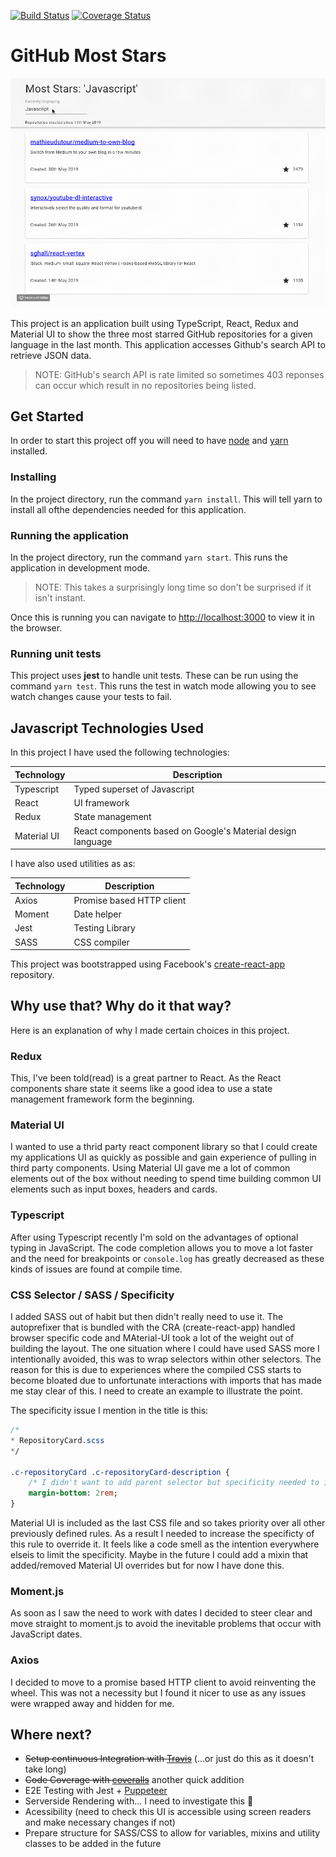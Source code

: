 [![Build Status](https://travis-ci.org/80sgreek/react-github-most-stars.svg?branch=master)](https://travis-ci.org/80sgreek/react-github-most-stars)
[![Coverage Status](https://coveralls.io/repos/github/80sgreek/react-github-most-stars/badge.svg?branch=master)](https://coveralls.io/github/80sgreek/react-github-most-stars)

# GitHub Most Stars

![Demonstration of application](docs/images/example.gif)

This project is an application built using TypeScript, React, Redux and Material UI to show the three most starred GitHub repositories for a given language in the last month. This application accesses Github's search API to retrieve JSON data. 

> NOTE: GitHub's search API is rate limited so sometimes 403 reponses can occur which result in no repositories being listed.

## Get Started

In order to start this project off you will need to have [node](https://nodejs.org/en/download/) and [yarn](https://yarnpkg.com/lang/en/docs/install/) installed.

### Installing
In the project directory, run the command `yarn install`. This will tell yarn to install all ofthe dependencies needed for this application.

### Running the application

In the project directory, run the command `yarn start`. This runs the application in development mode.

> NOTE: This takes a surprisingly long time so don't be surprised if it isn't instant.

Once this is running you can navigate to [http://localhost:3000](http://localhost:3000) to view it in the browser.

### Running unit tests

This project uses **jest** to handle unit tests. These can be run using the command `yarn test`. This runs the test in watch mode allowing you to see watch changes cause your tests to fail.

## Javascript Technologies Used

In this project I have used the following technologies:

| Technology  | Description |
|---          |---                                                         |
| Typescript  | Typed superset of Javascript                               |
| React       | UI framework                                               |
| Redux       | State management                                           |
| Material UI | React components based on Google's Material design language |

I have also used utilities as as:

| Technology | Description               |
|---         |---                        |
| Axios      | Promise based HTTP client |
| Moment     | Date helper               |
| Jest       | Testing Library           |
| SASS       | CSS compiler              |

This project was bootstrapped using Facebook's [create-react-app](https://github.com/facebook/create-react-app) repository.

## Why use that? Why do it that way?

Here is an explanation of why I made certain choices in this project.

### Redux

This, I've been told(read) is a great partner to React. As the React components share state it seems like a good idea to use a state management framework form the beginning.

### Material UI

I wanted to use a thrid party react component library so that I could create my applications UI as quickly as possible and gain experience of pulling in third party components. Using Material UI gave me a lot of common elements out of the box without needing to spend time building common UI elements such as input boxes, headers and cards.

### Typescript

After using Typescript recently I'm sold on the advantages of optional typing in JavaScript. The code completion allows you to move a lot faster and the need for breakpoints or `console.log` has greatly decreased as these kinds of issues are found at compile time.

### CSS Selector / SASS / Specificity

I added SASS out of habit but then didn't really need to use it. The autoprefixer that is bundled with the CRA (create-react-app) handled browser specific code and MAterial-UI took a lot of the weight out of building the layout. The one situation where I could have used SASS more I intentionally avoided, this was to wrap selectors within other selectors. The reason for this is due to experiences where the compiled CSS starts to become bloated due to unfortunate interactions with imports that has made me stay clear of this. I need to create an example to illustrate the point.

The specificity issue I mention in the title is this:

```SASS
/*
* RepositoryCard.scss
*/

.c-repositoryCard .c-repositoryCard-description { 
    /* I didn't want to add parent selector but specificity needed to increase to override material-ui */
    margin-bottom: 2rem;
}
```

Material UI is included as the last CSS file and so takes priority over all other previously defined rules. As a result I needed to increase the specificty of this rule to override it. It feels like a code smell as the intention everywhere elseis to limit the specificity. Maybe in the future I could add a mixin that added/removed Material UI overrides but for now I have done this.

### Moment.js

As soon as I saw the need to work with dates I decided to steer clear and move straight to moment.js to avoid the inevitable problems that occur with JavaScript dates.

### Axios

I decided to move to a promise based HTTP client to avoid reinventing the wheel. This was not a necessity but I found it nicer to use as any issues were wrapped away and hidden for me.

## Where next?

- ~~Setup continuous Integration with [Travis](https://travis-ci.org)~~ (...or just do this as it doesn't take long)
- ~~Code Coverage with [coveralls](https://coveralls.io/)~~ another quick addition
- E2E Testing with Jest + [Puppeteer](https://github.com/GoogleChrome/puppeteer)
- Serverside Rendering with... I need to investigate this 🤷
- Acessibility (need to check this UI is accessible using screen readers and make necessary changes if not)
- Prepare structure for SASS/CSS to allow for variables, mixins and utility classes to be added in the future
